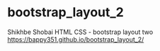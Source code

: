 # bootstrap_layout_2
Shikhbe Shobai HTML CSS - bootstrap layout two
https://bappy351.github.io/bootstrap_layout_2/
